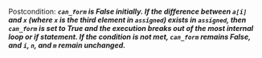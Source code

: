 Postcondition: ***`can_form` is False initially. If the difference between `a[i]` and `x` (where `x` is the third element in `assigned`) exists in `assigned`, then `can_form` is set to True and the execution breaks out of the most internal loop or if statement. If the condition is not met, `can_form` remains False, and `i`, `n`, and `m` remain unchanged.***